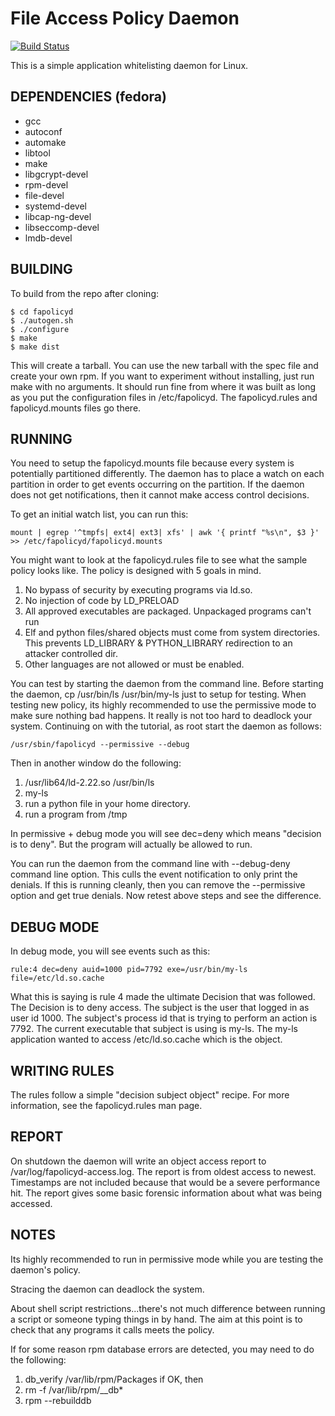 File Access Policy Daemon
=========================

[![Build Status](https://travis-ci.com/linux-application-whitelisting/fapolicyd.svg?branch=master)](https://travis-ci.com/linux-application-whitelisting/fapolicyd)

This is a simple application whitelisting daemon for Linux.

DEPENDENCIES (fedora)
---------------------
* gcc
* autoconf
* automake
* libtool
* make
* libgcrypt-devel
* rpm-devel
* file-devel
* systemd-devel
* libcap-ng-devel
* libseccomp-devel
* lmdb-devel

BUILDING
--------
To build from the repo after cloning:

```
$ cd fapolicyd
$ ./autogen.sh
$ ./configure
$ make
$ make dist
```

This will create a tarball. You can use the new tarball with the spec file
and create your own rpm. If you want to experiment without installing, just
run make with no arguments. It should run fine from where it was built as
long as you put the configuration files in /etc/fapolicyd. The fapolicyd.rules
and fapolicyd.mounts files go there.


RUNNING
-------
You need to setup the fapolicyd.mounts file because every system
is potentially partitioned differently. The daemon has to place a watch
on each partition in order to get events occurring on the partition.
If the daemon does not get notifications, then it cannot make access
control decisions.

To get an initial watch list, you can run this:

```
mount | egrep '^tmpfs| ext4| ext3| xfs' | awk '{ printf "%s\n", $3 }' >> /etc/fapolicyd/fapolicyd.mounts
```

You might want to look at the fapolicyd.rules file to see what the sample
policy looks like. The policy is designed with 5 goals in mind.

1. No bypass of security by executing programs via ld.so.
2. No injection of code by LD_PRELOAD
3. All approved executables are packaged. Unpackaged programs can't run
4. Elf and python files/shared objects must come from system directories.
This prevents LD_LIBRARY & PYTHON_LIBRARY redirection to an attacker
controlled dir.
5. Other languages are not allowed or must be enabled.

You can test by starting the daemon from the command line. Before starting
the daemon, cp /usr/bin/ls /usr/bin/my-ls just to setup for testing. When
testing new policy, its highly recommended to use the permissive mode to
make sure nothing bad happens. It really is not too hard to deadlock your
system. Continuing on with the tutorial, as root start the daemon as follows:
```
/usr/sbin/fapolicyd --permissive --debug
```
Then in another window do the following:

1. /usr/lib64/ld-2.22.so /usr/bin/ls
2. my-ls
3. run a python file in your home directory.
4. run a program from /tmp

In permissive + debug mode you will see dec=deny which means
"decision is to deny". But the program will actually be allowed to run.

You can run the daemon from the command line with --debug-deny command
line option. This culls the event notification to only print the denials.
If this is running cleanly, then you can remove the --permissive option
and get true denials. Now retest above steps and see the difference.


DEBUG MODE
----------
In debug mode, you will see events such as this:

```
rule:4 dec=deny auid=1000 pid=7792 exe=/usr/bin/my-ls file=/etc/ld.so.cache
```

What this is saying is rule 4 made the ultimate Decision that was followed.
The Decision is to deny access. The subject is the user that logged in as
user id 1000. The subject's process id that is trying to perform an action
is 7792. The current executable that subject is using is my-ls. The my-ls
application wanted to access /etc/ld.so.cache which is the object.


WRITING RULES
-------------
The rules follow a simple "decision subject object" recipe. For more
information, see the fapolicyd.rules man page.


REPORT
------
On shutdown the daemon will write an object access report to
/var/log/fapolicyd-access.log. The report is from oldest access to newest.
Timestamps are not included because that would be a severe performance hit.
The report gives some basic forensic information about what was being accessed.


NOTES
-----
Its highly recommended to run in permissive mode while you are testing the
daemon's policy.

Stracing the daemon can deadlock the system.

About shell script restrictions...there's not much difference between
running a script or someone typing things in by hand. The aim at this
point is to check that any programs it calls meets the policy.

If for some reason rpm database errors are detected, you may need to do
the following:

1. db_verify /var/lib/rpm/Packages
if OK, then
2. rm -f /var/lib/rpm/__db*
3. rpm --rebuilddb

